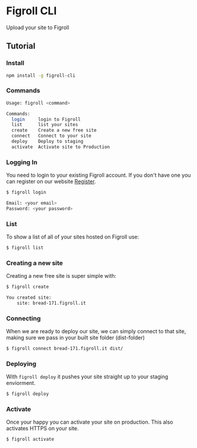 # Figroll CLI
Upload your site to Figroll

## Tutorial

### Install

```bash
npm install -g figroll-cli
```

### Commands

```bash
Usage: figroll <command>

Commands:
  login     login to Figroll
  list      list your sites
  create    Create a new free site
  connect   Connect to your site
  deploy    Deploy to staging
  activate  Activate site to Production
```

### Logging In

You need to login to your existing Figroll account. If you don't have one
you can register on our website [Register](https://www.figroll.io/).

```bash
$ figroll login

Email: <your email>
Password: <your password>
```

### List
To show a list of all of your sites hosted on Figroll use:
```bash
$ figroll list
```

### Creating a new site
Creating a new free site is super simple with:
```bash
$ figroll create

You created site:
    site: bread-171.figroll.it
```


### Connecting
When we are ready to deploy our site, we can simply connect to that site, making sure we pass in your built site folder (dist-folder)

```bash
$ figroll connect bread-171.figroll.it dist/
```

### Deploying
With `figroll deploy` it pushes your site straight up to your staging enviorment.
```bash
$ figroll deploy
```

### Activate
Once your happy you can activate your site on production. This also activates HTTPS on your site.
```bash
$ figroll activate
```
